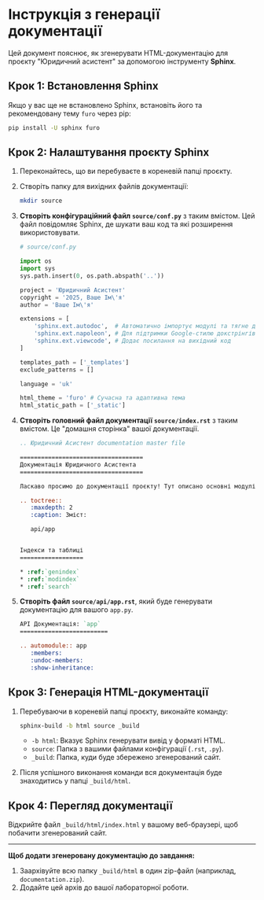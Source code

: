 # Інструкція з генерації документації

Цей документ пояснює, як згенерувати HTML-документацію для проєкту "Юридичний асистент" за допомогою інструменту **Sphinx**.

## Крок 1: Встановлення Sphinx

Якщо у вас ще не встановлено Sphinx, встановіть його та рекомендовану тему `furo` через pip:

```bash
pip install -U sphinx furo
```

## Крок 2: Налаштування проєкту Sphinx

1.  Переконайтесь, що ви перебуваєте в кореневій папці проєкту.
2.  Створіть папку для вихідних файлів документації:
    ```bash
    mkdir source
    ```
3.  **Створіть конфігураційний файл `source/conf.py`** з таким вмістом. Цей файл повідомляє Sphinx, де шукати ваш код та які розширення використовувати.

    ```python
    # source/conf.py

    import os
    import sys
    sys.path.insert(0, os.path.abspath('..'))

    project = 'Юридичний Асистент'
    copyright = '2025, Ваше Ім\'я'
    author = 'Ваше Ім\'я'

    extensions = [
        'sphinx.ext.autodoc',  # Автоматично імпортує модулі та тягне докстрінги
        'sphinx.ext.napoleon', # Для підтримки Google-стилю докстрінгів (про всяк випадок)
        'sphinx.ext.viewcode', # Додає посилання на вихідний код
    ]

    templates_path = ['_templates']
    exclude_patterns = []

    language = 'uk'

    html_theme = 'furo' # Сучасна та адаптивна тема
    html_static_path = ['_static']
    ```

4.  **Створіть головний файл документації `source/index.rst`** з таким вмістом. Це "домашня сторінка" вашої документації.

    ```rst
    .. Юридичний Асистент documentation master file

    ===================================
    Документація Юридичного Асистента
    ===================================

    Ласкаво просимо до документації проєкту! Тут описано основні модулі та функції системи.

    .. toctree::
       :maxdepth: 2
       :caption: Зміст:

       api/app


    Індекси та таблиці
    ==================

    * :ref:`genindex`
    * :ref:`modindex`
    * :ref:`search`
    ```

5.  **Створіть файл `source/api/app.rst`**, який буде генерувати документацію для вашого `app.py`.

    ```rst
    API Документація: `app`
    =========================

    .. automodule:: app
       :members:
       :undoc-members:
       :show-inheritance:
    ```

## Крок 3: Генерація HTML-документації

1.  Перебуваючи в кореневій папці проєкту, виконайте команду:

    ```bash
    sphinx-build -b html source _build
    ```
    * `-b html`: Вказує Sphinx генерувати вивід у форматі HTML.
    * `source`: Папка з вашими файлами конфігурації (`.rst`, `.py`).
    * `_build`: Папка, куди буде збережено згенерований сайт.

2.  Після успішного виконання команди вся документація буде знаходитись у папці `_build/html`.

## Крок 4: Перегляд документації

Відкрийте файл `_build/html/index.html` у вашому веб-браузері, щоб побачити згенерований сайт.

---

**Щоб додати згенеровану документацію до завдання:**
1. Заархівуйте всю папку `_build/html` в один zip-файл (наприклад, `documentation.zip`).
2. Додайте цей архів до вашої лабораторної роботи.
